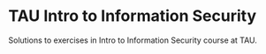 # TAU Intro to Information Security
Solutions to exercises in Intro to Information Security course at TAU.
